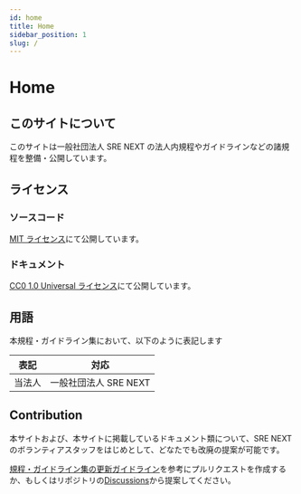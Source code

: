 ```yaml
---
id: home
title: Home
sidebar_position: 1
slug: /
---
```


# Home

## このサイトについて

このサイトは一般社団法人 SRE NEXT の法人内規程やガイドラインなどの諸規程を整備・公開しています。

## ライセンス

### ソースコード

[MIT ライセンス](https://github.com/sre-next/corporate-regulations/blob/main/LICENSE)にて公開しています。

### ドキュメント

[CC0 1.0 Universal ライセンス](https://github.com/sre-next/corporate-regulations/blob/main/LICENSE-docs)にて公開しています。

## 用語

本規程・ガイドライン集において、以下のように表記します

| 表記   | 対応                  |
| ------ | --------------------- |
| 当法人 | 一般社団法人 SRE NEXT |

## Contribution

本サイトおよび、本サイトに掲載しているドキュメント類について、SRE NEXTのボランティアスタッフをはじめとして、どなたでも改廃の提案が可能です。

[規程・ガイドライン集の更新ガイドライン](99-Others/develop_regulations_web_site.md)を参考にプルリクエストを作成するか、もしくはリポジトリの[Discussions](https://github.com/sre-next/corporate-regulations/discussions)から提案してください。
